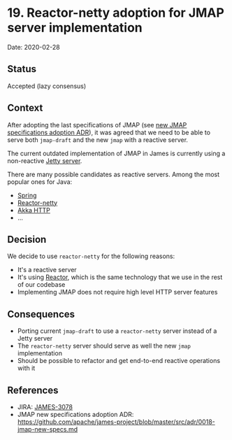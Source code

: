 # 19. Reactor-netty adoption for JMAP server implementation

Date: 2020-02-28

## Status

Accepted (lazy consensus)

## Context

After adopting the last specifications of JMAP (see 
[new JMAP specifications adoption ADR](https://github.com/apache/james-project/blob/master/src/adr/0018-jmap-new-specs.md)), 
it was agreed that we need to be able to serve both `jmap-draft` and the new `jmap` with a reactive server. 

The current outdated implementation of JMAP in James is currently using a non-reactive [Jetty server](https://www.eclipse.org/jetty/).

There are many possible candidates as reactive servers. Among the most popular ones for Java:

* [Spring](https://spring.io)
* [Reactor-netty](https://github.com/reactor/reactor-netty)
* [Akka HTTP](https://doc.akka.io/docs/akka-http/current/introduction.html)
* ...

## Decision

We decide to use `reactor-netty` for the following reasons:

* It's a reactive server
* It's using [Reactor](https://projectreactor.io/), which is the same technology that we use in the rest of our codebase
* Implementing JMAP does not require high level HTTP server features

## Consequences

* Porting current `jmap-draft` to use a `reactor-netty` server instead of a Jetty server
* The `reactor-netty` server should serve as well the new `jmap` implementation
* Should be possible to refactor and get end-to-end reactive operations with it

## References

* JIRA: [JAMES-3078](https://issues.apache.org/jira/browse/JAMES-3078)
* JMAP new specifications adoption ADR: https://github.com/apache/james-project/blob/master/src/adr/0018-jmap-new-specs.md